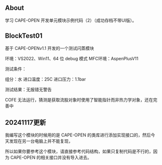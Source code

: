 ## About

学习 CAPE-OPEN 开发单元模块示例代码（2）（成功存档不带UI版）。

## BlockTest01

基于 CAPE-OPENv1.1 开发的一个测试闪蒸模块

环境：VS2022、Win11、64 位 debug 模式
MFC环境：AspenPlusV11

测试条件：

组分：水
进口温度：25C
进口压力：1.1bar

测试结果：无报错无警告

COFE 无法运行，猜测是获取流股对象时使用了智能指针而非热力学对象，还在完善中

## 20241117更新

我编写这个模块的时候用的是 CAPE-OPEN 的类库进行添加实现接口的，然后今天发现在另一台电脑上并不能复现，

所以如果你要参考这个模块，请直接参考代码结构，如果只复制代码是不行的，因为 CAPE-OPEN 的相关接口并没有导入进去。
